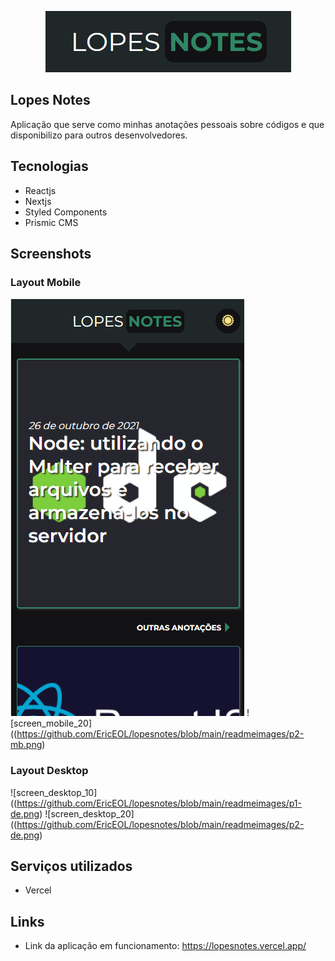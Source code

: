 <p align="center">
  <img src="https://github.com/EricEOL/lopesnotes/blob/main/readmeimages/logo.png" />
</p>

## Lopes Notes
 
Aplicação que serve como minhas anotações pessoais sobre códigos e que disponibilizo para outros desenvolvedores.
 
## Tecnologias

* Reactjs
* Nextjs
* Styled Components
* Prismic CMS

## Screenshots

### Layout Mobile

![screen_mobile_10](https://github.com/EricEOL/lopesnotes/blob/main/readmeimages/p1-mb.png) 
![screen_mobile_20]((https://github.com/EricEOL/lopesnotes/blob/main/readmeimages/p2-mb.png)


### Layout Desktop

![screen_desktop_10]((https://github.com/EricEOL/lopesnotes/blob/main/readmeimages/p1-de.png) 
![screen_desktop_20]((https://github.com/EricEOL/lopesnotes/blob/main/readmeimages/p2-de.png)

## Serviços utilizados
 
* Vercel

## Links

  - Link da aplicação em funcionamento: https://lopesnotes.vercel.app/
